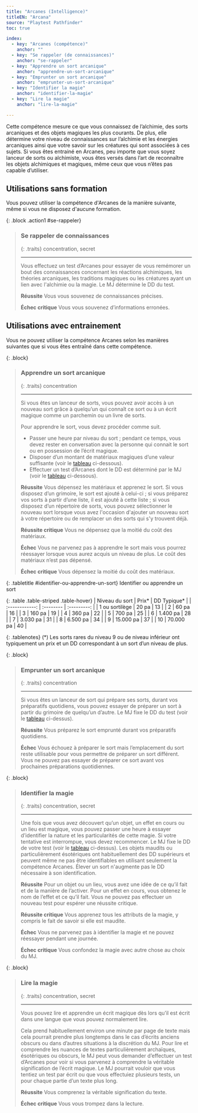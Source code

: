 ```yaml
---
title: "Arcanes (Intelligence)"
titleEN: "Arcana"
source: "Playtest Pathfinder"
toc: true

index:
  - key: "Arcanes (compétence)"
    anchor: ""
  - key: "Se rappeler (de connaissances)"
    anchor: "se-rappeler"
  - key: "Apprendre un sort arcanique"
    anchor: "apprendre-un-sort-arcanique"
  - key: "Emprunter un sort arcanique"
    anchor: "emprunter-un-sort-arcanique"
  - key: "Identifier la magie"
    anchor: "identifier-la-magie"
  - key: "Lire la magie"
    anchor: "lire-la-magie"

---
```


Cette compétence mesure ce que vous connaissez de l’alchimie, des sorts arcaniques et des objets magiques les plus courants.
De plus, elle détermine votre niveau de connaissances sur l’alchimie et les énergies arcaniques ainsi que votre savoir sur les créatures qui sont associées à ces sujets.
Si vous êtes entrainé en Arcanes, peu importe que vous soyez lanceur de sorts ou alchimiste, vous êtes versés dans l’art de reconnaître les objets alchimiques et magiques, même ceux que vous n’êtes pas capable d’utiliser.

## Utilisations sans formation

Vous pouvez utiliser la compétence d'Arcanes de la manière suivante, même si vous ne disposez d'aucune formation.




{: .block .action1 #se-rappeler}
> ### Se rappeler de connaissances
> 
> {: .traits}
> concentration, secret
> 
> ---
> 
> Vous effectuez un test d’Arcanes pour essayer de vous remémorer un bout des connaissances concernant les réactions alchimiques, les théories arcaniques, les traditions magiques ou les créatures ayant un lien avec l'alchimie ou la magie. Le MJ détermine le DD du test.
>
> **Réussite** Vous vous souvenez de connaissances précises.
>
> **Échec critique** Vous vous souvenez d’informations erronées.




## Utilisations avec entrainement

Vous ne pouvez utiliser la compétence Arcanes selon les manières suivantes que si vous êtes entraîné dans cette compétence.

{: .block}
> ### Apprendre un sort arcanique
>
> {: .traits}
> concentration
> 
> ---
> 
> Si vous êtes un lanceur de sorts, vous pouvez avoir accès à un nouveau sort grâce à quelqu’un qui connaît ce sort ou à un écrit magique comme un parchemin ou un livre de sorts.
> 
> Pour apprendre le sort, vous devez procéder comme suit.  
> * Passer une heure par niveau du sort ; pendant ce temps, vous devez rester en conversation avec la personne qui connait le sort ou en possession de l’écrit magique.
> * Disposer d’un montant de matériaux magiques d’une valeur suffisante (voir le [tableau](#identifier-ou-apprendre-un-sort) ci-dessous).
> * Effectuer un test d’Arcanes dont le DD est déterminé par le MJ (voir le [tableau](#identifier-ou-apprendre-un-sort) ci-dessous).
>
> **Réussite** Vous dépensez les matériaux et apprenez le sort. Si vous disposez d’un grimoire, le sort est ajouté à celui-ci ; si vous préparez vos sorts à partir d’une liste, il est ajouté à cette liste ; si vous disposez d’un répertoire de sorts, vous pouvez sélectionner le nouveau sort lorsque vous avez l'occasion d'ajouter un nouveau sort à votre répertoire ou de remplacer un des sorts qui s'y trouvent déjà.
> 
> **Réussite critique** Vous ne dépensez que la moitié du coût des matériaux.
>
> **Échec** Vous ne parvenez pas à apprendre le sort mais vous pourrez réessayer lorsque vous aurez acquis un niveau de plus. Le coût des matériaux n’est pas dépensé.
>
> **Échec critique** Vous dépensez la moitié du coût des matériaux.




{: .tabletitle #identifier-ou-apprendre-un-sort}
Identifier ou apprendre un sort

{: .table .table-striped .table-hover}
| Niveau du sort | Prix*     | DD Typique* |
| :------------: | :-------- | :---------: |
| 1 ou sortilège | 20 pa     | 13          |
| 2              | 60 pa     | 16          |
| 3              | 160 pa    | 19          |
| 4              | 360 pa    | 22          |
| 5              | 700 pa    | 25          |
| 6              | 1.400 pa  | 28          |
| 7              | 3.030 pa  | 31          |
| 8              | 6.500 pa  | 34          |
| 9              | 15.000 pa | 37          |
| 10             | 70.000 pa | 40          |

{: .tablenotes}
(*) Les sorts rares du niveau 9 ou de niveau inférieur ont typiquement un prix et un DD correspondant à un sort d’un niveau de plus.




{: .block}
> ### Emprunter un sort arcanique
> 
> {: .traits}
> concentration
> 
> ---
>
> Si vous êtes un lanceur de sort qui prépare ses sorts, durant vos préparatifs quotidiens, vous pouvez essayer de préparer un sort à partir du grimoire de quelqu’un d’autre. Le MJ fixe le DD du test (voir le [tableau](#identifier-ou-apprendre-un-sort) ci-dessus).
>
> **Réussite** Vous préparez le sort emprunté durant vos préparatifs quotidiens.
>
> **Échec** Vous échouez à préparer le sort mais l’emplacement du sort reste utilisable pour vous permettre de préparer un sort différent. Vous ne pouvez pas essayer de préparer ce sort avant vos prochaines préparations quotidiennes.




{: .block}
> ### Identifier la magie
> 
> {: .traits}
> concentration, secret
>
> ---
>
> Une fois que vous avez découvert qu’un objet, un effet en cours ou un lieu est magique, vous pouvez passer une heure à essayer d’identifier la nature et les particularités de cette magie. 
> Si votre tentative est interrompue, vous devez recommencer. Le MJ fixe le DD de votre test (voir le [tableau](#identifier-ou-apprendre-un-sort) ci-dessus).
> Les objets maudits ou particulièrement ésotériques ont habituellement des DD supérieurs et peuvent même ne pas être identifiables en utilisant seulement la compétence Arcanes. Élever un sort n'augmente pas le DD nécessaire à son identification.
>
> **Réussite** Pour un objet ou un lieu, vous avez une idée de ce qu’il fait et de la manière de l’activer. Pour un effet en cours, vous obtenez le nom de l’effet et ce qu’il fait. Vous ne pouvez pas effectuer un nouveau test pour espérer une réussite critique.
>
> **Réussite critique** Vous apprenez tous les attributs de la magie, y compris le fait de savoir si elle est maudite.
>
> **Échec** Vous ne parvenez pas à identifier la magie et ne pouvez réessayer pendant une journée.
>
> **Échec critique** Vous confondez la magie avec autre chose au choix du MJ.




{: .block}
> ### Lire la magie
> 
> {: .traits}
> concentration, secret
>
> ---
> 
> Vous pouvez lire et apprendre un écrit magique dès lors qu’il est écrit dans une langue que vous pouvez normalement lire.
> 
> Cela prend habituellement environ une minute par page de texte mais cela pourrait prendre plus longtemps dans le cas d’écrits anciens obscurs ou dans d’autres situations à la discrétion du MJ.
> Pour lire et comprendre les nuances de textes particulièrement archaïques, ésotériques ou obscurs, le MJ peut vous demander d’effectuer un test d’Arcanes pour voir si vous parvenez à comprendre la véritable signification de l’écrit magique.
> Le MJ pourrait vouloir que vous tentiez un test par écrit ou que vous effectuiez plusieurs tests, un pour chaque partie d’un texte plus long.
>
> **Réussite** Vous comprenez la véritable signification du texte.
>
> **Échec critique** Vous vous trompez dans la lecture.